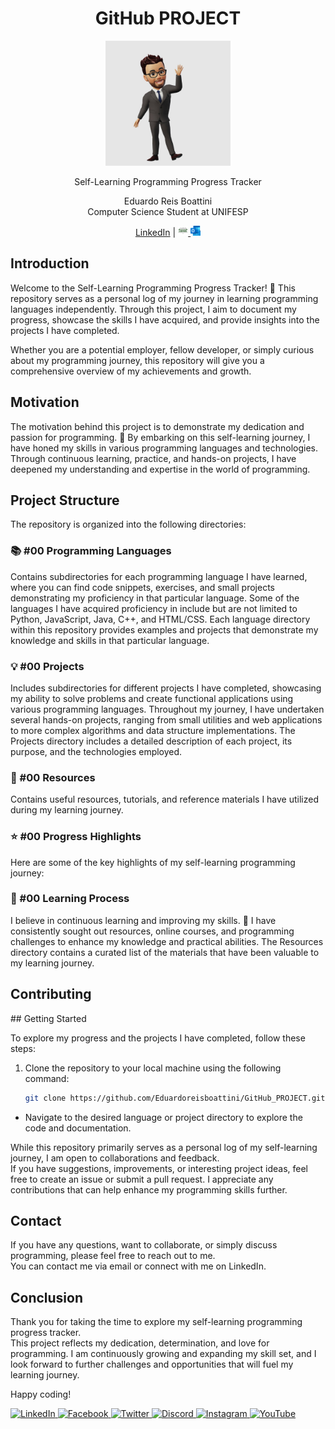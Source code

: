 <h1 align="center">GitHub PROJECT</h1>

<p align="center">
  <img src="./ICONS/Project_Logo.jpg" alt="Project Logo" width="200" height="200">
</p>

<p align="center">
  Self-Learning Programming Progress Tracker
</p>

<p align="center">
  Eduardo Reis Boattini<br>
  Computer Science Student at UNIFESP
</p>

<p align="center">
  <a href="https://linkedin.com/in/eduardoreisboattini">LinkedIn</a> |
  <a href="mailto:eduardo.reis@unifesp.br">
    <img src="./ICONS/unifesp.png" alt="University Email" width="16" height="16">
  </a>
  <a href="mailto:edu_boa@hotmail.com">
    <img src="./ICONS/outlook.png" alt="Personal Email" width="16" height="16">
  </a>
</p>


<h2>Introduction</h2>

Welcome to the Self-Learning Programming Progress Tracker! 🚀 This repository serves as a personal log of my journey in learning programming languages independently. Through this project, I aim to document my progress, showcase the skills I have acquired, and provide insights into the projects I have completed.

Whether you are a potential employer, fellow developer, or simply curious about my programming journey, this repository will give you a comprehensive overview of my achievements and growth.

<h2>Motivation</h2>

The motivation behind this project is to demonstrate my dedication and passion for programming. 
💪 By embarking on this self-learning journey, I have honed my skills in various programming languages and technologies. 
Through continuous learning, practice, and hands-on projects, I have deepened my understanding and expertise in the world of programming.

<h2>Project Structure</h2>

The repository is organized into the following directories:

<h3>📚 #00 Programming Languages</h3>

Contains subdirectories for each programming language I have learned, where you can find code snippets, exercises, and small projects demonstrating my proficiency in that particular language. Some of the languages I have acquired proficiency in include but are not limited to Python, JavaScript, Java, C++, and HTML/CSS. Each language directory within this repository provides examples and projects that demonstrate my knowledge and skills in that particular language.

<h3>💡 #00 Projects</h3>

Includes subdirectories for different projects I have completed, showcasing my ability to solve problems and create functional applications using various programming languages. Throughout my journey, I have undertaken several hands-on projects, ranging from small utilities and web applications to more complex algorithms and data structure implementations. The Projects directory includes a detailed description of each project, its purpose, and the technologies employed.

<h3>📖 #00 Resources</h3>

Contains useful resources, tutorials, and reference materials I have utilized during my learning journey.

<h3>⭐ #00 Progress Highlights</h3>

Here are some of the key highlights of my self-learning programming journey:

<h3>🌱 #00 Learning Process</h3>

I believe in continuous learning and improving my skills. 🎯 I have consistently sought out resources, online courses, and programming challenges to enhance my knowledge and practical abilities. The Resources directory contains a curated list of the materials that have been valuable to my learning journey.

<h2>Contributing</h2>
## Getting Started

To explore my progress and the projects I have completed, follow these steps:

1. Clone the repository to your local machine using the following command:

   ```bash
   git clone https://github.com/Eduardoreisboattini/GitHub_PROJECT.git

- Navigate to the desired language or project directory to explore the code and documentation.

While this repository primarily serves as a personal log of my self-learning journey, I am open to collaborations and feedback.<br> If you have suggestions, improvements, or interesting project ideas, feel free to create an issue or submit a pull request. I appreciate any contributions that can help enhance my programming skills further.

<h2>Contact</h2>
If you have any questions, want to collaborate, or simply discuss programming, please feel free to reach out to me.<br> You can contact me via email or connect with me on LinkedIn.

<h2>Conclusion</h2>
Thank you for taking the time to explore my self-learning programming progress tracker. <br>
This project reflects my dedication, determination, and love for programming. I am continuously growing and expanding my skill set, and I look forward to further challenges and opportunities that will fuel my learning journey.

Happy coding!

<a href="https://www.linkedin.com/in/eduardoreisboattini/">
  <img src="./ICONS/linkedin.png" alt="LinkedIn" width="30" height="30">
</a>

<a href="https://www.facebook.com/eboattini/">
  <img src="./ICONS/facebook.png" alt="Facebook" width="30" height="30">
</a>

<a href="https://twitter.com/ed_re_bo">
  <img src="./ICONS/twitter.png" alt="Twitter" width="30" height="30">
</a>

<a href="https://discord.gg/Kalish_BR#3305">
  <img src="./ICONS/discord.png" alt="Discord" width="30" height="30">
</a>

<a href="https://www.instagram.com/your_profile">
  <img src="./ICONS/instagram.png" alt="Instagram" width="30" height="30">
</a>

<a href="https://www.youtube.com/@KALISHworld/">
  <img src="./ICONS/youtube.png" alt="YouTube" width="30" height="30">
</a>
